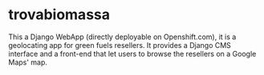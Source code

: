 # trovabiomassa

This a Django WebApp (directly deployable on Openshift.com), it is a geolocating app for green fuels resellers. It provides a Django CMS interface and a front-end that let users to browse the resellers on a Google Maps' map.
